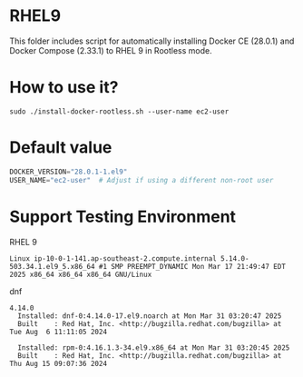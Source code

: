# RHEL9

This folder includes script for automatically installing Docker CE (28.0.1) and Docker Compose (2.33.1) to RHEL 9 in Rootless mode.


# How to use it?

```shell
sudo ./install-docker-rootless.sh --user-name ec2-user
```


# Default value

```python
DOCKER_VERSION="28.0.1-1.el9"
USER_NAME="ec2-user"  # Adjust if using a different non-root user
```

# Support Testing Environment

RHEL 9
```
Linux ip-10-0-1-141.ap-southeast-2.compute.internal 5.14.0-503.34.1.el9_5.x86_64 #1 SMP PREEMPT_DYNAMIC Mon Mar 17 21:49:47 EDT 2025 x86_64 x86_64 x86_64 GNU/Linux
```

dnf
```shell
4.14.0
  Installed: dnf-0:4.14.0-17.el9.noarch at Mon Mar 31 03:20:47 2025
  Built    : Red Hat, Inc. <http://bugzilla.redhat.com/bugzilla> at Tue Aug  6 11:11:05 2024

  Installed: rpm-0:4.16.1.3-34.el9.x86_64 at Mon Mar 31 03:20:45 2025
  Built    : Red Hat, Inc. <http://bugzilla.redhat.com/bugzilla> at Thu Aug 15 09:07:36 2024
```
